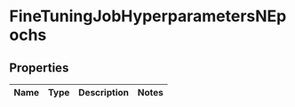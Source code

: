 
# FineTuningJobHyperparametersNEpochs

## Properties
| Name | Type | Description | Notes |
| ------------ | ------------- | ------------- | ------------- |



